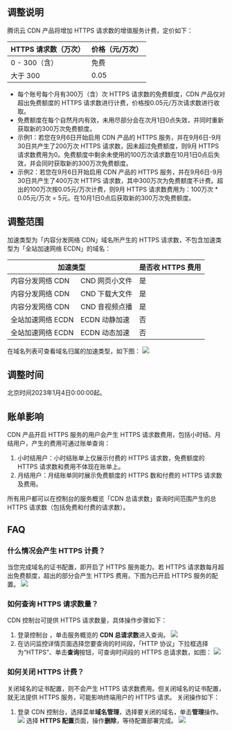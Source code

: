 ## 调整说明
腾讯云 CDN 产品将增加 HTTPS 请求数的增值服务计费，定价如下：

|HTTPS 请求数（万次）|	价格（元/万次）|
|-|-|
|0 - 300（含）|	免费|
|大于 300	|0.05|

- 每个账号每个月有300万（含）次 HTTPS 请求数的免费额度，CDN 产品仅对超出免费额度的 HTTPS 请求数进行计费，价格按0.05元/万次请求数进行收取。
- 免费额度在每个自然月内有效，未用尽部分会在次月1日0点失效，并同时重新获取新的300万次免费额度。
- 示例1：若您在9月6日开始启用 CDN 产品的 HTTPS 服务，并在9月6日-9月30日共产生了200万次 HTTPS 请求数，因未超过免费额度，则9月 HTTPS 请求数费用为0。免费额度中剩余未使用的100万次请求数在10月1日0点后失效，并会同时获取新的300万次免费额度。
- 示例2：若您在9月6日开始启用 CDN 产品的 HTTPS 服务，并在9月6日-9月30日共产生了400万次 HTTPS 请求数，其中300万次为免费额度不计费。超出的100万次按0.05元/万次计费，则9月 HTTPS 请求数费用为：100万次 \* 0.05元/万次 = 5元。在10月1日0点后获取新的300万次免费额度。


## 调整范围
加速类型为「内容分发网络 CDN」域名所产生的 HTTPS 请求数，不包含加速类型为「全站加速网络 ECDN」的域名：

<table>
<thead>
<tr>
<th colspan="2">加速类型</th>
<th>是否收 HTTPS 费用</th>
</tr>
</thead>
<tbody><tr>
<td>内容分发网络 CDN</td>
<td>CND 网页小文件</td>
<td>是</td>
</tr>
<tr>
<td>内容分发网络 CDN</td>
<td>CND 下载大文件</td>
<td>是</td>
</tr>
<tr>
<td>内容分发网络 CDN</td>
<td>CND 音视频点播</td>
<td>是</td>
</tr>
<tr>
<td>全站加速网络 ECDN</td>
<td>ECDN 动静加速</td>
<td>否</td>
</tr>
<tr>
<td>全站加速网络 ECDN</td>
<td>ECDN 动态加速</td>
<td>否</td>
</tr>
</tbody></table>

在域名列表可查看域名归属的加速类型，如下图：
![](https://qcloudimg.tencent-cloud.cn/raw/c9c1b644518e5ab5244d3052740c95cb.png)

## 调整时间
北京时间2023年1月4日0:00:00起。

## 账单影响
CDN 产品开启 HTTPS 服务的用户会产生 HTTPS 请求数费用，包括小时结、月结用户，产生的费用可通过账单查询：
1. 小时结用户：小时结账单上仅展示付费的 HTTPS 请求数，免费额度的 HTTPS 请求数和费用不体现在账单上。
2. 月结用户：月结账单同时展示免费额度的 HTTPS 数和付费的 HTTPS 请求数及费用。

所有用户都可以在控制台的服务概览「CDN 总请求数」查询时间范围产生的总 HTTPS 请求数（包括免费和付费的请求数）。

## FAQ
### 什么情况会产生 HTTPS 计费？

当您完成域名的证书配置，即开启了 HTTPS 服务能力。若 HTTPS 请求数每月超出免费额度，超出的部分会产生 HTTPS 费用，下图为已开启 HTTPS 服务的配置。
![](https://qcloudimg.tencent-cloud.cn/raw/141511f8fdaf61622ed9d9f5f8bdae10.png)

### 如何查询 HTTPS 请求数量？
CDN 控制台可提供 HTTPS 请求数量，具体操作步骤如下：
1. 登录控制台 ，单击服务概览的 **CDN 总请求数**进入查询。
![](https://qcloudimg.tencent-cloud.cn/raw/b3f6442ff6edf4c63846d55170776c39.png)
2. 在访问监控详情页面选择您要查询的时间段，「HTTP 协议」下拉框选择为“HTTPS”、单击**查询**按钮，可查询时间段的 HTTPS 总请求数，如图：
![](https://qcloudimg.tencent-cloud.cn/raw/d64d75e860ccfd59dd977e0c3207ad28.png)


### 如何关闭 HTTPS 计费？

关闭域名的证书配置，则不会产生 HTTPS 请求数费用。但关闭域名的证书配置，就无法提供 HTTPS 服务，可能影响终端用户的 HTTPS 请求。
关闭操作如下：
1. 登录 CDN 控制台，选择菜单**域名管理**，选择要关闭的域名，单击**管理**操作。
![](https://qcloudimg.tencent-cloud.cn/raw/433d61bdbb26d47dd4081d3c2c202afa.png)
选择 **HTTPS 配置**页面，操作**删除**，等待配置部署完成。
![](https://qcloudimg.tencent-cloud.cn/raw/d305c912dc59cdb4e68d94f035aabd20.png)

